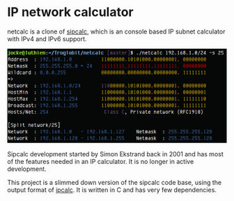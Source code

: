 IP network calculator
=====================

netcalc is a clone of [sipcalc][], which is an console based IP subnet
calculator with IPv4 and IPv6 support.

![Image netcalc example run](example.png "netcalc in action!")

Sipcalc development started by Simon Ekstrand back in 2001 and has most
of the features needed in an IP calculator.  It is no longer in active
development.

This project is a slimmed down version of the sipcalc code base, using
the output format of [ipcalc][].  It is written in C and has very few
dependencies.

[ipcalc]:  http://jodies.de/ipcalc
[sipcalc]: http://www.routemeister.net/

<!--
  -- Local Variables:
  -- mode: markdown
  -- End:
  -->
